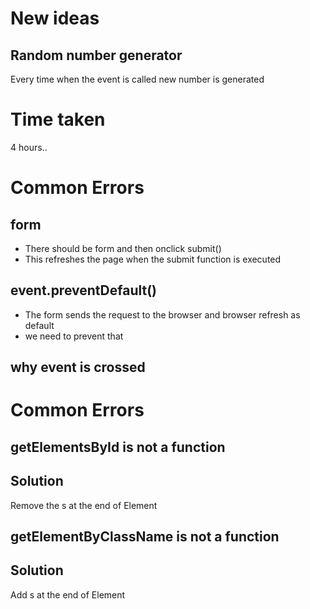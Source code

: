 # New ideas
## Random number generator
Every time when the event is called new number is generated

# Time taken
4 hours..

# Common Errors
## form
- There should be form and then onclick submit() 
- This refreshes the page when the submit function is executed 
## event.preventDefault()
- The form sends the request to the browser and browser refresh as default
- we need to prevent that
## why event is crossed

# Common Errors
## getElementsById is not a function
## Solution
Remove the s at the end of Element
## getElementByClassName is not a function
## Solution
Add s at the end of Element
